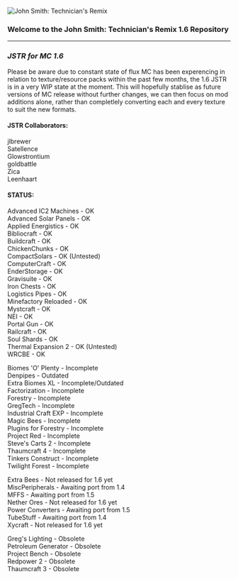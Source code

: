 ![John Smith: Technician's Remix](http://i.imgur.com/Fyl6xYX.png)  

### Welcome to the John Smith: Technician's Remix 1.6 Repository ###
------------------------------------------------------------------

### ***JSTR for MC 1.6*** ###

Please be aware due to constant state of flux MC has been experencing in relation to texture/resource packs within the past few months, the 1.6 JSTR is in a very WIP state at the moment.  This will hopefully stablise as future versions of MC release without further changes, we can then focus on mod additions alone, rather than completlely converting each and every texture to suit the new formats.


#### JSTR Collaborators: ####

jlbrewer  
Satellence  
Glowstrontium  
goldbattle  
Zica  
Leenhaart  



#### **STATUS:** ####

Advanced IC2 Machines - OK  
Advanced Solar Panels - OK  
Applied Energistics - OK  
Bibliocraft - OK  
Buildcraft - OK  
ChickenChunks - OK  
CompactSolars - OK (Untested)  
ComputerCraft - OK  
EnderStorage - OK  
Gravisuite - OK  
Iron Chests - OK  
Logistics Pipes - OK  
Minefactory Reloaded - OK  
Mystcraft - OK  
NEI - OK  
Portal Gun - OK  
Railcraft - OK  
Soul Shards - OK  
Thermal Expansion 2 - OK (Untested)  
WRCBE - OK  

Biomes 'O' Plenty - Incomplete  
Denpipes - Outdated  
Extra Biomes XL - Incomplete/Outdated  
Factorization - Incomplete  
Forestry - Incomplete  
GregTech - Incomplete  
Industrial Craft EXP - Incomplete  
Magic Bees - Incomplete  
Plugins for Forestry - Incomplete  
Project Red - Incomplete  
Steve's Carts 2 - Incomplete  
Thaumcraft 4 - Incomplete  
Tinkers Construct - Incomplete  
Twilight Forest - Incomplete  

Extra Bees - Not released for 1.6 yet  
MiscPeripherals - Awaiting port from 1.4  
MFFS - Awaiting port from 1.5  
Nether Ores - Not released for 1.6 yet  
Power Converters - Awaiting port from 1.5  
TubeStuff - Awaiting port from 1.4  
Xycraft - Not released for 1.6 yet  

Greg's Lighting - Obsolete  
Petroleum Generator - Obsolete  
Project Bench - Obsolete  
Redpower 2 - Obsolete  
Thaumcraft 3 - Obsolete  